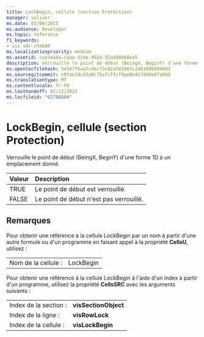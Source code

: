 ```yaml
---
title: LockBegin, cellule (section Protection)
manager: soliver
ms.date: 03/09/2015
ms.audience: Developer
ms.topic: reference
f1_keywords:
- vis_sdr.chm600
ms.localizationpriority: medium
ms.assetid: cce34aba-caae-51ee-992e-92a490b68ea5
description: Verrouille le point de début (BeingX, BeginY) d'une forme 1D à un emplacement donné.
ms.openlocfilehash: 5e567f6aa7cdec73c02a502003c2d63490494603
ms.sourcegitcommit: c0fae34cd3a9c75a7cffcf9ae8e417ddde07a989
ms.translationtype: MT
ms.contentlocale: fr-FR
ms.lasthandoff: 02/12/2022
ms.locfileid: "62788884"
---
```

# <a name="lockbegin-cell-protection-section"></a>LockBegin, cellule (section Protection)

Verrouille le point de début (BeingX, BeginY) d'une forme 1D à un emplacement donné.
  
|**Valeur**|**Description**|
|:-----|:-----|
| TRUE  <br/> | Le point de début est verrouillé. |
| FALSE  <br/> | Le point de début n'est pas verrouillé. |
   
## <a name="remarks"></a>Remarques

Pour obtenir une référence à la cellule LockBegin par un nom à partir d'une autre formule ou d'un programme en faisant appel à la propriété **CellsU**, utilisez : 
  
|||
|:-----|:-----|
| Nom de la cellule :  <br/> | LockBegin  <br/> |
   
Pour obtenir une référence à la cellule LockBegin à l'aide d'un index à partir d'un programme, utilisez la propriété **CellsSRC** avec les arguments suivants : 
  
|||
|:-----|:-----|
| Index de la section :  <br/> |**visSectionObject** <br/> |
| Index de la ligne :  <br/> |**visRowLock** <br/> |
| Index de la cellule :  <br/> |**visLockBegin** <br/> |
   

